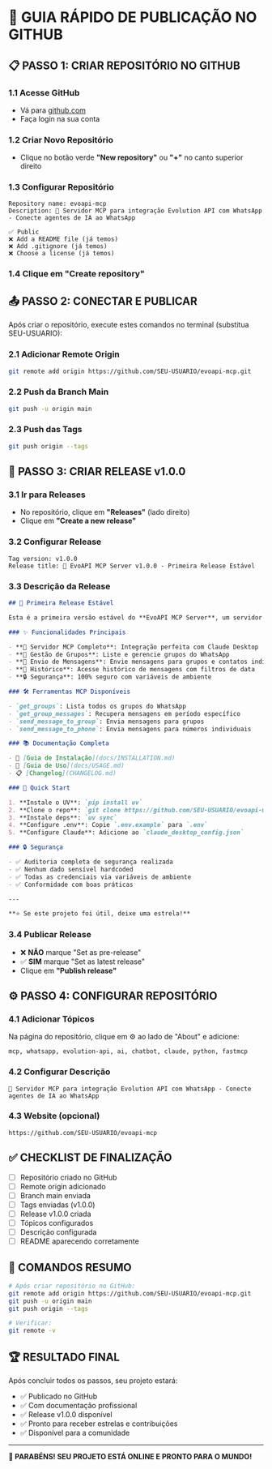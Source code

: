 # 🚀 GUIA RÁPIDO DE PUBLICAÇÃO NO GITHUB

## 📋 PASSO 1: CRIAR REPOSITÓRIO NO GITHUB

### 1.1 Acesse GitHub
- Vá para [github.com](https://github.com)
- Faça login na sua conta

### 1.2 Criar Novo Repositório
- Clique no botão verde **"New repository"** ou **"+"** no canto superior direito

### 1.3 Configurar Repositório
```
Repository name: evoapi-mcp
Description: 🚀 Servidor MCP para integração Evolution API com WhatsApp - Conecte agentes de IA ao WhatsApp

✅ Public
❌ Add a README file (já temos)
❌ Add .gitignore (já temos) 
❌ Choose a license (já temos)
```

### 1.4 Clique em "Create repository"

## 📤 PASSO 2: CONECTAR E PUBLICAR

Após criar o repositório, execute estes comandos no terminal (substitua SEU-USUARIO):

### 2.1 Adicionar Remote Origin
```bash
git remote add origin https://github.com/SEU-USUARIO/evoapi-mcp.git
```

### 2.2 Push da Branch Main
```bash
git push -u origin main
```

### 2.3 Push das Tags
```bash
git push origin --tags
```

## 🎉 PASSO 3: CRIAR RELEASE v1.0.0

### 3.1 Ir para Releases
- No repositório, clique em **"Releases"** (lado direito)
- Clique em **"Create a new release"**

### 3.2 Configurar Release
```
Tag version: v1.0.0
Release title: 🎉 EvoAPI MCP Server v1.0.0 - Primeira Release Estável
```

### 3.3 Descrição da Release
```markdown
## 🎯 Primeira Release Estável

Esta é a primeira versão estável do **EvoAPI MCP Server**, um servidor MCP completo para integração entre agentes de IA (como Claude) e WhatsApp via Evolution API.

### ✨ Funcionalidades Principais

- **🔌 Servidor MCP Completo**: Integração perfeita com Claude Desktop
- **📱 Gestão de Grupos**: Liste e gerencie grupos do WhatsApp
- **💬 Envio de Mensagens**: Envie mensagens para grupos e contatos individuais
- **📜 Histórico**: Acesse histórico de mensagens com filtros de data
- **🔒 Segurança**: 100% seguro com variáveis de ambiente

### 🛠️ Ferramentas MCP Disponíveis

- `get_groups`: Lista todos os grupos do WhatsApp
- `get_group_messages`: Recupera mensagens em período específico
- `send_message_to_group`: Envia mensagens para grupos
- `send_message_to_phone`: Envia mensagens para números individuais

### 📚 Documentação Completa

- 📖 [Guia de Instalação](docs/INSTALLATION.md)
- 🎯 [Guia de Uso](docs/USAGE.md)
- 📋 [Changelog](CHANGELOG.md)

### 🚀 Quick Start

1. **Instale o UV**: `pip install uv`
2. **Clone o repo**: `git clone https://github.com/SEU-USUARIO/evoapi-mcp.git`
3. **Instale deps**: `uv sync`
4. **Configure .env**: Copie `.env.example` para `.env`
5. **Configure Claude**: Adicione ao `claude_desktop_config.json`

### 🔒 Segurança

- ✅ Auditoria completa de segurança realizada
- ✅ Nenhum dado sensível hardcoded
- ✅ Todas as credenciais via variáveis de ambiente
- ✅ Conformidade com boas práticas

---

**⭐ Se este projeto foi útil, deixe uma estrela!**
```

### 3.4 Publicar Release
- ❌ **NÃO** marque "Set as pre-release"
- ✅ **SIM** marque "Set as latest release"
- Clique em **"Publish release"**

## ⚙️ PASSO 4: CONFIGURAR REPOSITÓRIO

### 4.1 Adicionar Tópicos
Na página do repositório, clique em ⚙️ ao lado de "About" e adicione:
```
mcp, whatsapp, evolution-api, ai, chatbot, claude, python, fastmcp
```

### 4.2 Configurar Descrição
```
🚀 Servidor MCP para integração Evolution API com WhatsApp - Conecte agentes de IA ao WhatsApp
```

### 4.3 Website (opcional)
```
https://github.com/SEU-USUARIO/evoapi-mcp
```

## ✅ CHECKLIST DE FINALIZAÇÃO

- [ ] Repositório criado no GitHub
- [ ] Remote origin adicionado
- [ ] Branch main enviada
- [ ] Tags enviadas (v1.0.0)
- [ ] Release v1.0.0 criada
- [ ] Tópicos configurados
- [ ] Descrição configurada
- [ ] README aparecendo corretamente

## 🎯 COMANDOS RESUMO

```bash
# Após criar repositório no GitHub:
git remote add origin https://github.com/SEU-USUARIO/evoapi-mcp.git
git push -u origin main
git push origin --tags

# Verificar:
git remote -v
```

## 🏆 RESULTADO FINAL

Após concluir todos os passos, seu projeto estará:
- ✅ Publicado no GitHub
- ✅ Com documentação profissional
- ✅ Release v1.0.0 disponível
- ✅ Pronto para receber estrelas e contribuições
- ✅ Disponível para a comunidade

---

**🎉 PARABÉNS! SEU PROJETO ESTÁ ONLINE E PRONTO PARA O MUNDO!**